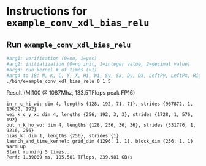 # Instructions for ```example_conv_xdl_bias_relu```

## Run ```example_conv_xdl_bias_relu```
```bash
#arg1: verification (0=no, 1=yes)
#arg2: initialization (0=no init, 1=integer value, 2=decimal value)
#arg3: run kernel # of times (>1)
#arg4 to 18: N, K, C, Y, X, Hi, Wi, Sy, Sx, Dy, Dx, LeftPy, LeftPx, RightPy, RightPx
./bin/example_conv_xdl_bias_relu 0 1 5
```

Result (MI100 @ 1087Mhz, 133.5TFlops peak FP16)
```
in_n_c_hi_wi: dim 4, lengths {128, 192, 71, 71}, strides {967872, 1, 13632, 192}
wei_k_c_y_x: dim 4, lengths {256, 192, 3, 3}, strides {1728, 1, 576, 192}
out_n_k_ho_wo: dim 4, lengths {128, 256, 36, 36}, strides {331776, 1, 9216, 256}
bias_k: dim 1, lengths {256}, strides {1}
launch_and_time_kernel: grid_dim {1296, 1, 1}, block_dim {256, 1, 1}
Warm up
Start running 5 times...
Perf: 1.39009 ms, 105.581 TFlops, 239.981 GB/s
```
